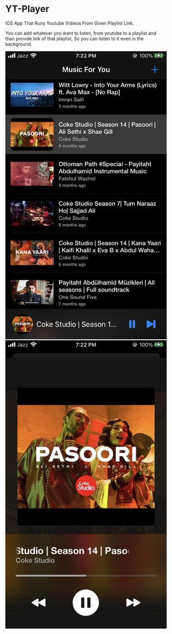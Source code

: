 # YT-Player
IOS App That Runs Youtube Vidieos From Given Playlist Link.

You can add whatever you want to listen, from youtube to a playlist and than provide link of that playlist, So you can listen to it even in the background.


![Screenshot](https://github.com/sharukmsd/YT-Player/blob/main/Screenshots/Screen%20Shot%202022-09-20%20at%207.22.44%20PM.png)
![Screenshot](https://github.com/sharukmsd/YT-Player/blob/main/Screenshots/Screen%20Shot%202022-09-20%20at%207.22.56%20PM.png)
